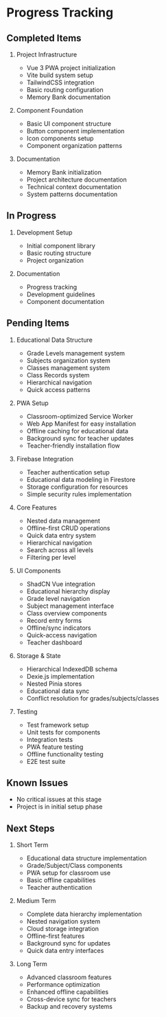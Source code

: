 # Progress Tracking

## Completed Items
1. Project Infrastructure
   - Vue 3 PWA project initialization
   - Vite build system setup
   - TailwindCSS integration
   - Basic routing configuration
   - Memory Bank documentation

2. Component Foundation
   - Basic UI component structure
   - Button component implementation
   - Icon components setup
   - Component organization patterns

3. Documentation
   - Memory Bank initialization
   - Project architecture documentation
   - Technical context documentation
   - System patterns documentation

## In Progress
1. Development Setup
   - Initial component library
   - Basic routing structure
   - Project organization

2. Documentation
   - Progress tracking
   - Development guidelines
   - Component documentation

## Pending Items
1. Educational Data Structure
   - Grade Levels management system
   - Subjects organization system
   - Classes management system
   - Class Records system
   - Hierarchical navigation
   - Quick access patterns

2. PWA Setup
   - Classroom-optimized Service Worker
   - Web App Manifest for easy installation
   - Offline caching for educational data
   - Background sync for teacher updates
   - Teacher-friendly installation flow

3. Firebase Integration
   - Teacher authentication setup
   - Educational data modeling in Firestore
   - Storage configuration for resources
   - Simple security rules implementation

4. Core Features
   - Nested data management
   - Offline-first CRUD operations
   - Quick data entry system
   - Hierarchical navigation
   - Search across all levels
   - Filtering per level

5. UI Components
   - ShadCN Vue integration
   - Educational hierarchy display
   - Grade level navigation
   - Subject management interface
   - Class overview components
   - Record entry forms
   - Offline/sync indicators
   - Quick-access navigation
   - Teacher dashboard

6. Storage & State
   - Hierarchical IndexedDB schema
   - Dexie.js implementation
   - Nested Pinia stores
   - Educational data sync
   - Conflict resolution for grades/subjects/classes

6. Testing
   - Test framework setup
   - Unit tests for components
   - Integration tests
   - PWA feature testing
   - Offline functionality testing
   - E2E test suite

## Known Issues
- No critical issues at this stage
- Project is in initial setup phase

## Next Steps
1. Short Term
   - Educational data structure implementation
   - Grade/Subject/Class components
   - PWA setup for classroom use
   - Basic offline capabilities
   - Teacher authentication

2. Medium Term
   - Complete data hierarchy implementation
   - Nested navigation system
   - Cloud storage integration
   - Offline-first features
   - Background sync for updates
   - Quick data entry interfaces

3. Long Term
   - Advanced classroom features
   - Performance optimization
   - Enhanced offline capabilities
   - Cross-device sync for teachers
   - Backup and recovery systems
